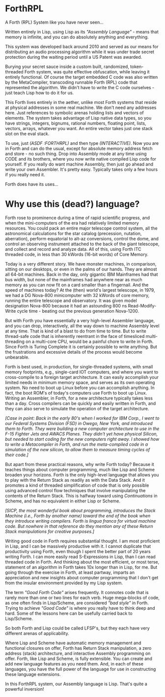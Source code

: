 # ForthRPL
A Forth (RPL) System like you have never seen... 

Written entirely in Lisp, using Lisp as its _"Assembly Language"_ - means that memory is infinite, and you can do absolutely anything and everything.

This system was developed back around 2010 and served as our means for distributing an audio processing algorithm while it was under trade secret protection during the waiting period until a US Patent was awarded. 

Burying your secret sauce inside a custom built, randomized, token-threaded Forth system, was quite effective obfuscation, while leaving it entirely functional. Of course the target embedded C code was also written by the MetaCompiler, transcoding runnable Forth (RPL) code that represented the algorithm. We didn't have to write the C code ourselves - just teach Lisp how to do it for us.

This Forth lives entirely in the aether, unlike most Forth systems that reside at physical addresses in some real machine. We don't need any addresses here. Just references to symbolic arenas holding lists and vectors of elements. The system takes advantage of Lisp native data types, so you have strings, integers, bignums, rational numbers, floating point, lists, vectors, arrays, whatever you want. An entire vector takes just one stack slot on the eval stack.

To use, just _(ASDF :FORTHRPL)_ and then type _(INTERACTIVE)_. Now you are in Forth and can do the usual, except for absolute memory address fetch and store - no such thing. Drop into Assembly mode at any time using CODE and its brothers, where you now write native compiled Lisp code for yourself. If you really do want machine Assembly, then just go ahead and write your own Assembler. It's pretty easy. Typically takes only a few hours if you really need it.

Forth does have its uses...

# Why use this (dead?) language?
Forth rose to prominence during a time of rapid scientific progress, and when the mini-computers of the era had relatively limited memory resources. You could pack an entire major telescope control system, all the astronomical calculations for the star catalog (precession, nutation, aberration), perform equatorial to alt-az conversions, control the dome, and control an observing instrument attached to the back of the giant telescope, and collect and record and analyze data. All of this, using Forth ITC threaded code, in less than 30 kWords (16-bit words) of Core Memory.

Today is a very different story. We have monster machines, in comparison, sitting on our desktops, or even in the palms of our hands. They are almost all 64-bit machines. Back in the day, only gigantic IBM Mainframes had that bus width, but none of the mainframes had anywhere near as much memory as you can now fit on a card smaller than a fingernail. And the speed of machines today? At the (then) world's largest telescope, in 1979, we had a DG Nova-800 minicomputer with 32 kWords of core memory, running the entire telescope and observatory. It was given model designation Nova-800 because it had an astounding 800 ns Read-Modify-Write cycle time - beating out the previous generation Nova-1200.

But with Forth you have essentially a very high-level Assembler language, and you can drop, interactively, all the way down to machine Assembly level at any time. That is kind of a blast to do from time to time. But to write thread-safe code that is inherently reentrant in the face of timesliced multi-threading on a multi-core CPU, would be a painful chore to write in Forth. Since Forth is Turing Complete it is certainly possible to write anything. But the frustrations and excessive details of the process would become unbearable.

Forth is best used, in production, for single-threaded systems, with small memory footprints, e.g., single-card IOT computers, and where you want to cross-compile to a foreign target architecture. It can easily accomplish your limited needs in minimum memory space, and serves as its own operating system. No need to boot up Linux before you can accomplish anything. In fact, the boot ROM's of today's computers use Forth to boot up Linux. Writing an Assembler, in Forth, for a new architecture typically takes less than a day. Cross compilers can be quickly and easily written in Forth, and they can also serve to simulate the operation of the target architecture.

_[Case in point: Back in the early 80's when I worked for IBM Corp., I went to our Federal Systems Division (FSD) in Owego, New York, and introduced them to Forth. They were building a new computer architecture to use in the F-15 Fighter Jets and AWACS Planes. They didn't yet have physical Silicon, but needed to start coding for the new computers right away. I showed how to write a Metacompiler in Forth, and run the meta-compiled code in a simulation of the new silicon, to allow them to measure timing cycles of their code.]_

But apart from these practical reasons, why write Forth today? Because it teaches things about computer programming, much like Lisp and Scheme broaden your horizons. Forth is the only high-level language that allows you to play with the Return Stack as readily as with the Data Stack. And it promotes a kind of threaded simplification of code that is only possible using advanced control flow techniques that involve manipulating the contents of the Return Stack. This is halfway toward using _Continuations_ in Scheme, and has no equivalent in either Lisp or Scheme.

_[SICP, the most wonderful book about programming, introduces the Stack Machine (i.e., Forth by another name) toward the end of the book when they introduce writing compilers. Forth is lingua franca for virtual machine code. But nowhere in that reference do they mention any of these Return Stack manipulations for creative purposes.]_

Writing good code in Forth requires substantial thought. I am most proficient in Lisp, and I can be massively productive with it. I cannot duplicate that productivity using Forth, even though I spent the better part of 20 years writing Forth. I can more easily read S-Expressions in Lisp, than I can read threaded code in Forth. And thinking about the most efficient, or most terse, statement of an algorithm in Forth takes 10x longer than in Lisp, for me. But going through the exercise in Forth, at least partway, imparts an appreciation and new insights about computer programming that I don't get from the insular environment provided by my Lisp system. 

The term _"Good Forth Code"_ arises frequently. It connotes code that is rarely more than one or two lines for each verb. Huge mega-blocks of code, as one often finds in Lisp/Scheme, are considered _"bad style"_ in Forth. Trying to achieve _"Good Code"_ is where you really have to think deep and hard. Some of the lessons here can be usefully carried back to Lisp/Scheme.

So both Forth and Lisp could be called LFSP's, but they each have very different arenas of applicability.

Where Lisp and Scheme have automatic memory management and functional closures on offer, Forth has Return Stack manipulation, a zero address (stack) architecture, and interactive Assembly programming on offer. Forth, like Lisp and Scheme, is fully extensible. You can create and add new language features as you need them. And, in each of these languages, you have the full power of the language for use in constructing these language extensions.

In this ForthRPL system, our Assembly language is Lisp. That's quite a powerful inversion!
